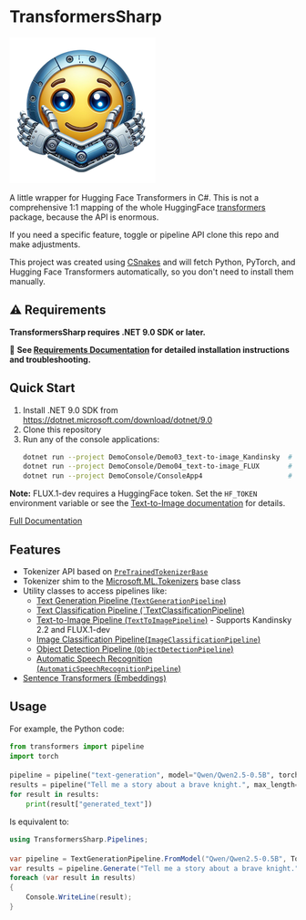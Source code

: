 # TransformersSharp

![Logo](docs/media/logo.png)

A little wrapper for Hugging Face Transformers in C#. This is not a comprehensive 1:1 mapping of the whole HuggingFace [transformers](https://pypi.org/transformers) package, because the API is enormous.

If you need a specific feature, toggle or pipeline API clone this repo and make adjustments.

This project was created using [CSnakes](https://github.com/tonybaloney/CSnakes) and will fetch Python, PyTorch, and Hugging Face Transformers automatically, so you don't need to install them manually.

## ⚠️ Requirements

**TransformersSharp requires .NET 9.0 SDK or later.**

📖 **See [Requirements Documentation](docs/requirements.md) for detailed installation instructions and troubleshooting.**

## Quick Start

1. Install .NET 9.0 SDK from https://dotnet.microsoft.com/download/dotnet/9.0
2. Clone this repository
3. Run any of the console applications:
   ```bash
   dotnet run --project DemoConsole/Demo03_text-to-image_Kandinsky  # Text-to-image with Kandinsky 2.2
   dotnet run --project DemoConsole/Demo04_text-to-image_FLUX       # Text-to-image with FLUX.1-dev (requires HF token)
   dotnet run --project DemoConsole/ConsoleApp4                     # Comprehensive testing
   ```

**Note:** FLUX.1-dev requires a HuggingFace token. Set the `HF_TOKEN` environment variable or see the [Text-to-Image documentation](docs/pipelines/text_to_image.md#huggingface-authentication) for details.

[Full Documentation](https://tonybaloney.github.io/TransformersSharp/)

## Features

- Tokenizer API based on [`PreTrainedTokenizerBase`](https://huggingface.co/docs/transformers/v4.51.3/en/internal/tokenization_utils#transformers.PreTrainedTokenizerBase)
- Tokenizer shim to the [Microsoft.ML.Tokenizers](https://learn.microsoft.com/dotnet/api/microsoft.ml.tokenizers.tokenizer?view=ml-dotnet-preview) base class
- Utility classes to access pipelines like:
    - [Text Generation Pipeline (`TextGenerationPipeline`)](https://tonybaloney.github.io/TransformersSharp/docs/pipelines/text_generation)
    - [Text Classification Pipeline (`TextClassificationPipeline)](https://tonybaloney.github.io/TransformersSharp/docs/pipelines/text_classification)
    - [Text-to-Image Pipeline (`TextToImagePipeline`)](https://tonybaloney.github.io/TransformersSharp/docs/pipelines/text_to_image) - Supports Kandinsky 2.2 and FLUX.1-dev
    - [Image Classification Pipeline(`ImageClassificationPipeline`)](https://tonybaloney.github.io/TransformersSharp/docs/pipelines/image_classification)
    - [Object Detection Pipeline (`ObjectDetectionPipeline`)](https://tonybaloney.github.io/TransformersSharp/docs/pipelines/object_detection)
    - [Automatic Speech Recognition (`AutomaticSpeechRecognitionPipeline`)](https://tonybaloney.github.io/TransformersSharp/docs/pipelines/auto_speech_recognition)
- [Sentence Transformers (Embeddings)](https://tonybaloney.github.io/TransformersSharp/docs/sentence_transformers)

## Usage

For example, the Python code:

```python
from transformers import pipeline
import torch

pipeline = pipeline("text-generation", model="Qwen/Qwen2.5-0.5B", torch_dtype=torch.bfloat16)
results = pipeline("Tell me a story about a brave knight.", max_length=100, temperature=0.7)
for result in results:
    print(result["generated_text"])
```

Is equivalent to:

```csharp
using TransformersSharp.Pipelines;

var pipeline = TextGenerationPipeline.FromModel("Qwen/Qwen2.5-0.5B", TorchDtype.BFloat16);
var results = pipeline.Generate("Tell me a story about a brave knight.", maxLength: 100, temperature: 0.7);
foreach (var result in results)
{
    Console.WriteLine(result);
}
```

